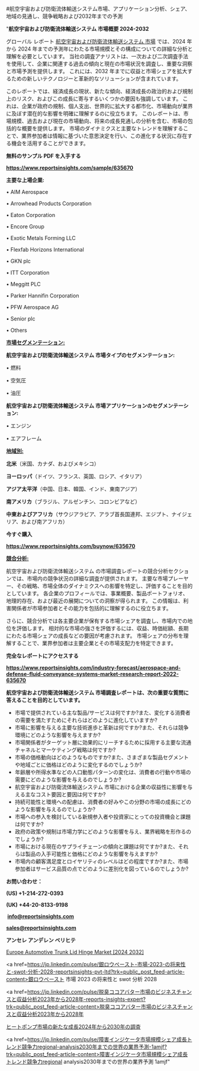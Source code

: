 #航空宇宙および防衛流体輸送システム市場、アプリケーション分析、シェア、地域の見通し、競争戦略および2032年までの予測

"<strong>航空宇宙および防衛流体輸送システム 市場概要 2024-2032</strong>

グローバル レポート <a href=https://www.reportsinsights.com/sample/635670>航空宇宙および防衛流体輸送システム 市場</a> では、2024 年から 2024 年までの予測年にわたる市場規模とその構成についての詳細な分析と理解を必要としています。 当社の調査アナリストは、一次および二次調査手法を使用して、企業に関連する過去の傾向と現在の市場状況を調査し、重要な洞察と市場予測を提供します。 これには、2032 年までに収益と市場シェアを拡大​​するための新しいテクノロジーと革新的なソリューションが含まれています。

このレポートでは、経済成長の現状、新たな傾向、経済成長の政治的および規制上のリスク、およびこの成長に寄与するいくつかの要因も強調しています。 これは、企業が政府の規制、個人支出、世界的に拡大する都市化、市場動向が業界に及ぼす潜在的な影響を明確に理解するのに役立ちます。 このレポートは、市場規模、過去および現在の市場動向、将来の成長見通しの分析を含む、市場の包括的な概要を提供します。 市場のダイナミクスと主要なトレンドを理解することで、業界参加者は情報に基づいた意思決定を行い、この進化する状況に存在する機会を活用することができます。

<strong><b>無料のサンプル PDF を入手する</b></strong>

<a href=https://www.reportsinsights.com/sample/635670><strong><u>https://www.reportsinsights.com/sample/635670</u></strong></a>

<strong>主要な上場企業:</strong>

• AIM Aerospace

• Arrowhead Products Corporation

• Eaton Corporation

• Encore Group

• Exotic Metals Forming LLC

• Flexfab Horizons International

• GKN plc

• ITT Corporation

• Meggitt PLC

• Parker Hannifin Corporation

• PFW Aerospace AG

• Senior plc

• Others

<strong><u>市場セグメンテーション</u></strong><strong><u>:</u></strong>

<strong>航空宇宙および防衛流体輸送システム 市場タイプのセグメンテーション:</strong>

• 燃料

• 空気圧

• 油圧

<strong>航空宇宙および防衛流体輸送システム 市場アプリケーションのセグメンテーション:</strong>

• エンジン

• エアフレーム

<strong><u>地域別</u></strong><strong><u>:</u></strong>

<strong>北米</strong>（米国、カナダ、およびメキシコ）

<strong>ヨーロッパ</strong>（ドイツ、フランス、英国、ロシア、イタリア）

<strong>アジア太平洋</strong>（中国、日本、韓国、インド、東南アジア）

<strong>南アメリカ</strong>（ブラジル、アルゼンチン、コロンビアなど）

<strong>中東およびアフリカ</strong>（サウジアラビア、アラブ首長国連邦、エジプト、ナイジェリア、および南アフリカ）

<strong>今すぐ購入</strong>

<a href=https://www.reportsinsights.com/buynow/635670><strong><u>https://www.reportsinsights.com/buynow/635670</u></strong></a>

<strong><u>競合分析:</u></strong>

航空宇宙および防衛流体輸送システム の市場調査レポートの競合分析セクションでは、市場内の競争状況の詳細な調査が提供されます。 主要な市場プレーヤー、その戦略、市場全体のダイナミクスへの影響を特定し、評価することを目的としています。 各企業のプロフィールでは、事業概要、製品ポートフォリオ、地理的存在、および最近の展開についての洞察が得られます。 この情報は、利害関係者が市場参加者とその能力を包括的に理解するのに役立ちます。

さらに、競合分析では各主要企業が保有する市場シェアを調査し、市場内での地位を評価します。 相対的な市場の強さを評価するには、収益、時価総額、長期にわたる市場シェアの成長などの要因が考慮されます。 市場シェアの分布を理解することで、業界参加者は主要企業とその市場支配力を特定できます。

<strong>完全なレポートにアクセスする</strong>

<a href=https://www.reportsinsights.com/industry-forecast/aerospace-and-defense-fluid-conveyance-systems-market-research-report-2022-635670><strong><u><b>https://www.reportsinsights.com/industry-forecast/aerospace-and-defense-fluid-conveyance-systems-market-research-report-2022-635670</b></u></strong></a>

<strong><b>航空宇宙および防衛流体輸送システム 市場調査レポートは、次の重要な質問に答えることを目的としています。</b></strong>
<ul>
  <li>市場で提供されている主な製品/サービスは何ですか?また、変化する消費者の需要を満たすためにそれらはどのように進化していますか?</li>
  <li>市場に影響を与える主要な技術進歩と革新は何ですか?また、それらは競争環境にどのような影響を与えますか?</li>
  <li>市場関係者がターゲット層に効果的にリーチするために採用する主要な流通チャネルとマーケティング戦略は何ですか?</li>
  <li>市場の価格動向はどのようなものですか?また、さまざまな製品セグメントや地域ごとに価格はどのように変化するのでしょうか?</li>
  <li>年齢層や所得水準などの人口動態パターンの変化は、消費者の行動や市場の需要にどのような影響を与えるのでしょうか?</li>
  <li>航空宇宙および防衛流体輸送システム 市場における企業の収益性に影響を与える主なコスト要因と要因は何ですか?</li>
  <li>持続可能性と環境への配慮は、消費者の好みやこの分野の市場の成長にどのような影響を与えるのでしょうか?</li>
  <li>市場への参入を検討している新規参入者や投資家にとっての投資機会と課題は何ですか?</li>
  <li>政府の政策や規制は市場力学にどのような影響を与え、業界戦略を形作るのでしょうか?</li>
  <li>市場における現在のサプライチェーンの傾向と課題は何ですか?また、それらは製品の入手可能性と価格にどのような影響を与えますか?</li>
  <li>市場内の顧客満足度とロイヤリティのレベルはどの程度ですか?また、市場参加者はサービス品質の点でどのように差別化を図っているのでしょうか?</li>
</ul>
<strong>お問い合わせ：</strong>

<strong>(US) +1-214-272-0393</strong>

<strong>(UK) +44-20-8133-9198</strong>

<strong> </strong><a href=info@reportsinsights.com><strong><u>info@reportsinsights.com</u></strong></a>

<a href=sales@reportsinsights.com><strong><u>sales@reportsinsights.com</u></strong></a>

<strong>アンセレ アンデレン ベリヒテ</strong>

<a href=https://www.linkedin.com/pulse/europe-automotive-trunk-lid-hinge-markets-2024-wdd9f/>Europe Automotive Trunk Lid Hinge Market [2024 2032]</a>

<a href=https://jp.linkedin.com/pulse/銀ロウペースト-市場-2023-の将来性と-swot-分析-2028-reportsinsights-pvt-ltd?trk=public_post_feed-article-content>銀ロウペースト 市場 2023 の将来性と swot 分析 2028</a>

<a href=https://jp.linkedin.com/pulse/脱臭ココアバター市場のビジネスチャンスと収益分析2023年から2028年-reports-insights-expert?trk=public_post_feed-article-content>脱臭ココアバター市場のビジネスチャンスと収益分析2023年から2028年</a>

<a href=https://www.linkedin.com/pulse/ヒートポンプ市場の新たな成長2024年から2030年の調査-community-market-research/>ヒートポンプ市場の新たな成長2024年から2030年の調査</a>

<a href=https://jp.linkedin.com/pulse/障害インジケータ市場規模シェア成長トレンド競争力regional-analysis2030年までの世界の業界予測-1amjf?trk=public_post_feed-article-content>障害インジケータ市場規模シェア成長トレンド競争力regional analysis2030年までの世界の業界予測 1amjf</a>"
